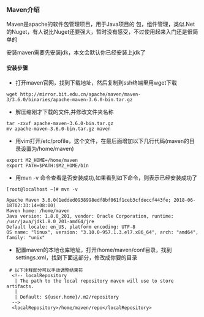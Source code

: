 ### Maven介绍

  Maven是apache的软件包管理项目，用于Java项目的
  包，组件管理，类似.Net的Nuget，有人说比Nuget还要强大，暂时没有感受，不过使用起来入门还是很简单的

  安装maven需要先安装jdk，本文会默认你已经安装上jdk了


#### 安装步骤
- 打开maven官网，找到下载地址，然后复制到ssh终端里用wget下载
```
wget http://mirror.bit.edu.cn/apache/maven/maven-3/3.6.0/binaries/apache-maven-3.6.0-bin.tar.gz

```

- 解压缩刚才下载的文件,并修改文件夹名称

```
tar -zxvf apache-maven-3.6.0-bin.tar.gz
mv apache-maven-3.6.0-bin.tar.gz maven

```

- 用vim打开/etc/profile，这个文件，在最后面增加以下几行代码(maven的目录设置为/home/maven)

```
export M2_HOME=/home/maven
export PATH=$PATH:$M2_HOME/bin

```

- 用mvn -v 命令查看是否安装成功,如果看到如下命令，则表示已经安装成功了

```
[root@localhost ~]# mvn -v

Apache Maven 3.6.0(1edded0938998edf8bf061f1ceb3cfdeccf443fe; 2018-06-18T02:33:14+08:00)
Maven home: /home/maven
Java version: 1.8.0_201, vendor: Oracle Corporation, runtime: /usr/java/jdk1.8.0_201-amd64/jre
Default locale: en_US, platform encoding: UTF-8
OS name: "linux", version: "3.10.0-957.1.3.el7.x86_64", arch: "amd64", family: "unix"
```


- 配置maven的本地仓库地址，打开/home/maven/conf目录，找到settings.xml，找到下面这部分，修改成你要的目录

```
 # 以下注释部分可以手动调整结束符
  <!-- localRepository
   | The path to the local repository maven will use to store artifacts.
   |
   | Default: ${user.home}/.m2/repository
  -->
  <localRepository>/home/maven/repo</localRepository>

```